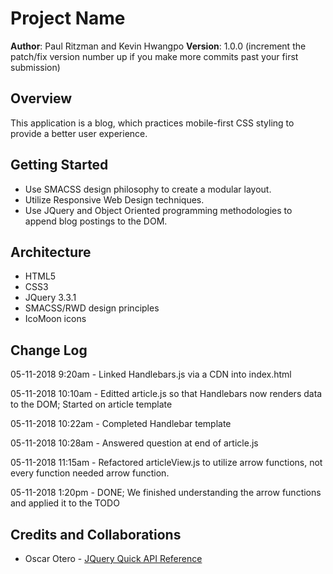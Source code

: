 # Project Name

**Author**: Paul Ritzman and Kevin Hwangpo
**Version**: 1.0.0 (increment the patch/fix version number up if you make more commits past your first submission)

## Overview
This application is a blog, which practices mobile-first CSS styling to provide a better user experience.

## Getting Started
* Use SMACSS design philosophy to create a modular layout.
* Utilize Responsive Web Design techniques.
* Use JQuery and Object Oriented programming methodologies to append blog postings to the DOM.

## Architecture
* HTML5
* CSS3
* JQuery 3.3.1
* SMACSS/RWD design principles
* IcoMoon icons

## Change Log
05-11-2018 9:20am - Linked Handlebars.js via a CDN into index.html

05-11-2018 10:10am - Editted article.js so that Handlebars now renders data to the DOM; Started on article template

05-11-2018 10:22am - Completed Handlebar template

05-11-2018 10:28am - Answered question at end of article.js

05-11-2018 11:15am - Refactored articleView.js to utilize arrow functions, not every function needed arrow function.

05-11-2018 1:20pm - DONE; We finished understanding the arrow functions and applied it to the TODO


## Credits and Collaborations

* Oscar Otero - [JQuery Quick API Reference](https://oscarotero.com/jquery/)